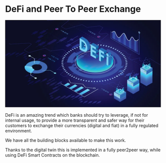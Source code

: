 # DeFi and Peer To Peer Exchange

![alt_text](img/defi_exchange.png )


DeFi is an amazing trend which banks should try to leverage, if not for internal usage, to provide a more transparent and safer way for their customers to exchange their currencies (digital and fiat) in a fully regulated environment.

We have all the building blocks available to make this work.

Thanks to the digital twin this is implemented in a fully peer2peer way, while using DeFi Smart Contracts on the blockchain.